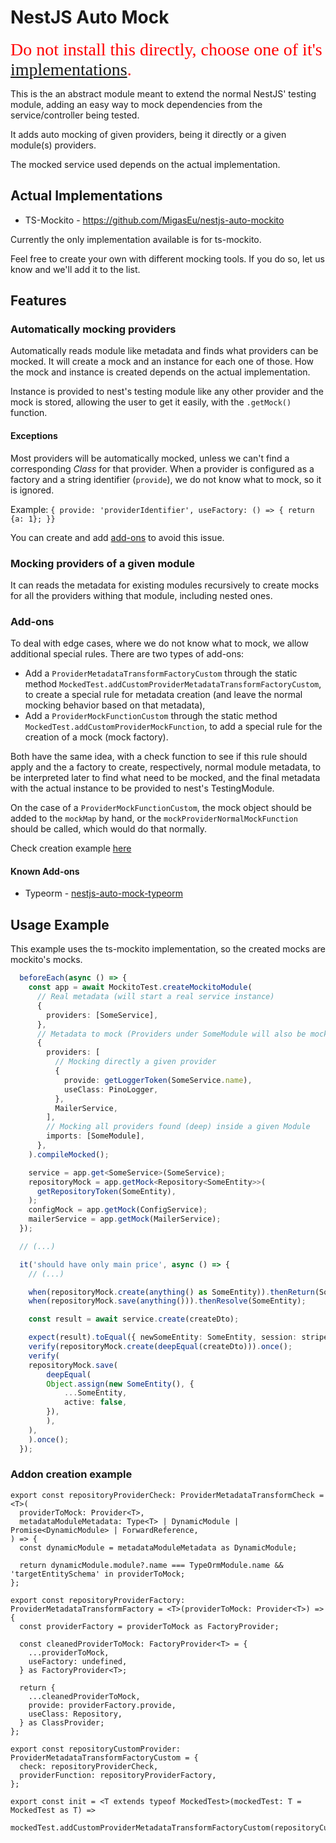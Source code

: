 # NestJS Auto Mock

<span style="font-family:Papyrus; font-size:2em; color:red">Do not install this directly, choose one of it's [implementations](#-actual-implementations).</span>

This is the an abstract module meant to extend the normal NestJS' testing module, adding an easy way to mock dependencies from the service/controller being tested.

It adds auto mocking of given providers, being it directly or a given module(s) providers.

The mocked service used depends on the actual implementation.

## Actual Implementations

- TS-Mockito - <https://github.com/MigasEu/nestjs-auto-mockito>

Currently the only implementation available is for ts-mockito.

Feel free to create your own with different mocking tools.
If you do so, let us know and we'll add it to the list.

## Features

### Automatically mocking providers

Automatically reads module like metadata and finds what providers can be mocked.
It will create a mock and an instance for each one of those.
How the mock and instance is created depends on the actual implementation.

Instance is provided to nest's testing module like any other provider and the mock is stored, allowing the user to get it easily, with the `.getMock()` function.

#### Exceptions

Most providers will be automatically mocked, unless we can't find a corresponding *Class* for that provider.
When a provider is configured as a factory and a string identifier (`provide`), we do not know what to mock, so it is ignored.

Example: `{ provide: 'providerIdentifier', useFactory: () => { return {a: 1}; }}`

You can create and add [add-ons](#add-ons) to avoid this issue.

### Mocking providers of a given module

It can reads the metadata for existing modules recursively to create mocks for all the providers withing that module, including nested ones.

### Add-ons

To deal with edge cases, where we do not know what to mock, we allow additional special rules.
There are two types of add-ons:

- Add a `ProviderMetadataTransformFactoryCustom` through the static method `MockedTest.addCustomProviderMetadataTransformFactoryCustom`,
to create a special rule for metadata creation (and leave the normal mocking behavior based on that metadata),
- Add a `ProviderMockFunctionCustom` through the static method `MockedTest.addCustomProviderMockFunction`,
to add a special rule for the creation of a mock (mock factory).

Both have the same idea, with a check function to see if this rule should apply and the a factory to create, respectively,
normal module metadata, to be interpreted later to find what need to be mocked,
and the final metadata with the actual instance to be provided to nest's TestingModule.

On the case of a `ProviderMockFunctionCustom`, the mock object should be added to the `mockMap` by hand,
or the `mockProviderNormalMockFunction` should be called, which would do that normally.

Check creation example [here](#addon-creation-example)

#### Known Add-ons

- Typeorm - [nestjs-auto-mock-typeorm](https://github.com/MigasEu/nestjs-auto-mock-typeorm)

## Usage Example

This example uses the ts-mockito implementation, so the created mocks are mockito's mocks.

```typescript
  beforeEach(async () => {
    const app = await MockitoTest.createMockitoModule(
      // Real metadata (will start a real service instance)
      {
        providers: [SomeService],
      },
      // Metadata to mock (Providers under SomeModule will also be mocked)
      {
        providers: [
          // Mocking directly a given provider
          {
            provide: getLoggerToken(SomeService.name),
            useClass: PinoLogger,
          },
          MailerService,
        ],
        // Mocking all providers found (deep) inside a given Module
        imports: [SomeModule],
      },
    ).compileMocked();

    service = app.get<SomeService>(SomeService);
    repositoryMock = app.getMock<Repository<SomeEntity>>(
      getRepositoryToken(SomeEntity),
    );
    configMock = app.getMock(ConfigService);
    mailerService = app.getMock(MailerService);
  });

  // (...)

  it('should have only main price', async () => {
    // (...)

    when(repositoryMock.create(anything() as SomeEntity)).thenReturn(SomeEntity);
    when(repositoryMock.save(anything())).thenResolve(SomeEntity);

    const result = await service.create(createDto);

    expect(result).toEqual({ newSomeEntity: SomeEntity, session: stripeSession });
    verify(repositoryMock.create(deepEqual(createDto))).once();
    verify(
    repositoryMock.save(
        deepEqual(
        Object.assign(new SomeEntity(), {
            ...SomeEntity,
            active: false,
        }),
        ),
    ),
    ).once();
  });
```

### Addon creation example

```
export const repositoryProviderCheck: ProviderMetadataTransformCheck = <T>(
  providerToMock: Provider<T>,
  metadataModuleMetadata: Type<T> | DynamicModule | Promise<DynamicModule> | ForwardReference,
) => {
  const dynamicModule = metadataModuleMetadata as DynamicModule;

  return dynamicModule.module?.name === TypeOrmModule.name && 'targetEntitySchema' in providerToMock;
};

export const repositoryProviderFactory: ProviderMetadataTransformFactory = <T>(providerToMock: Provider<T>) => {
  const providerFactory = providerToMock as FactoryProvider;

  const cleanedProviderToMock: FactoryProvider<T> = {
    ...providerToMock,
    useFactory: undefined,
  } as FactoryProvider<T>;

  return {
    ...cleanedProviderToMock,
    provide: providerFactory.provide,
    useClass: Repository,
  } as ClassProvider;
};

export const repositoryCustomProvider: ProviderMetadataTransformFactoryCustom = {
  check: repositoryProviderCheck,
  providerFunction: repositoryProviderFactory,
};

export const init = <T extends typeof MockedTest>(mockedTest: T = MockedTest as T) =>
  mockedTest.addCustomProviderMetadataTransformFactoryCustom(repositoryCustomProvider);
```
